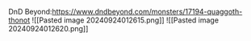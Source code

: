 DnD Beyond:https://www.dndbeyond.com/monsters/17194-quaggoth-thonot
![[Pasted image 20240924012615.png]]
![[Pasted image 20240924012620.png]]